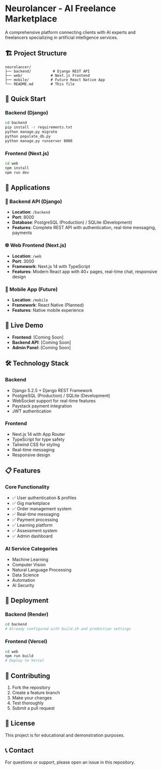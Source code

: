 # Neurolancer - AI Freelance Marketplace

A comprehensive platform connecting clients with AI experts and freelancers specializing in artificial intelligence services.

## 🏗️ Project Structure

```
neurolancer/
├── backend/          # Django REST API
├── web/             # Next.js Frontend
├── mobile/          # Future React Native App
└── README.md        # This file
```

## 🚀 Quick Start

### Backend (Django)
```bash
cd backend
pip install -r requirements.txt
python manage.py migrate
python populate_db.py
python manage.py runserver 8000
```

### Frontend (Next.js)
```bash
cd web
npm install
npm run dev
```

## 📱 Applications

### 🔧 Backend API (Django)
- **Location**: `/backend`
- **Port**: 8000
- **Database**: PostgreSQL (Production) / SQLite (Development)
- **Features**: Complete REST API with authentication, real-time messaging, payments

### 🌐 Web Frontend (Next.js)
- **Location**: `/web`
- **Port**: 3000
- **Framework**: Next.js 14 with TypeScript
- **Features**: Modern React app with 40+ pages, real-time chat, responsive design

### 📱 Mobile App (Future)
- **Location**: `/mobile`
- **Framework**: React Native (Planned)
- **Features**: Native mobile experience

## 🔗 Live Demo

- **Frontend**: [Coming Soon]
- **Backend API**: [Coming Soon]
- **Admin Panel**: [Coming Soon]

## 🛠️ Technology Stack

### Backend
- Django 5.2.5 + Django REST Framework
- PostgreSQL (Production) / SQLite (Development)
- WebSocket support for real-time features
- Paystack payment integration
- JWT authentication

### Frontend
- Next.js 14 with App Router
- TypeScript for type safety
- Tailwind CSS for styling
- Real-time messaging
- Responsive design

## 📋 Features

### Core Functionality
- ✅ User authentication & profiles
- ✅ Gig marketplace
- ✅ Order management system
- ✅ Real-time messaging
- ✅ Payment processing
- ✅ Learning platform
- ✅ Assessment system
- ✅ Admin dashboard

### AI Service Categories
- Machine Learning
- Computer Vision
- Natural Language Processing
- Data Science
- Automation
- AI Security

## 🚀 Deployment

### Backend (Render)
```bash
cd backend
# Already configured with build.sh and production settings
```

### Frontend (Vercel)
```bash
cd web
npm run build
# Deploy to Vercel
```

## 🤝 Contributing

1. Fork the repository
2. Create a feature branch
3. Make your changes
4. Test thoroughly
5. Submit a pull request

## 📄 License

This project is for educational and demonstration purposes.

## 📞 Contact

For questions or support, please open an issue in this repository.